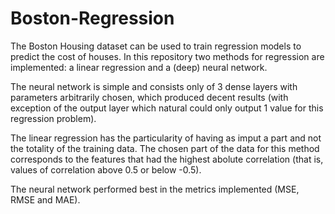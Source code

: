 # Boston-Regression
 
The Boston Housing dataset can be used to train regression models to predict the cost of houses. In this repository two methods for regression are implemented: a linear regression and a (deep) neural network.


The neural network is simple and consists only of 3 dense layers with parameters arbitrarily chosen, which produced decent results (with exception of the output layer which natural could only output 1 value for this regression problem). 


The linear regression has the particularity of having as imput a part and not the totality of the training data. The chosen part of the data for this method corresponds to the features that had the highest abolute correlation (that is, values of correlation above 0.5 or below -0.5).


The neural network performed best in the metrics implemented (MSE, RMSE and MAE).